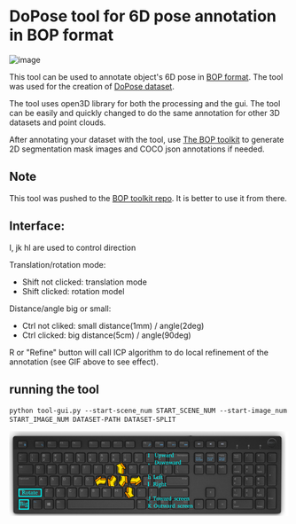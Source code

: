 # DoPose tool for 6D pose annotation in BOP format

![image](./images/anno.gif)

This tool can be used to annotate object's 6D pose in [BOP format](https://github.com/thodan/bop_toolkit/blob/master/docs/bop_datasets_format.md).
The tool was used for the creation of [DoPose dataset](https://zenodo.org/record/6103779).

The tool uses open3D library for both the processing and the gui. The tool can be easily and quickly changed to do the same annotation for other 3D datasets and point clouds.

After annotating your dataset with the tool, use [The BOP toolkit](https://github.com/thodan/bop_toolkit) to generate 2D segmentation mask images and COCO json annotations if needed.


## Note

This tool was pushed to the [BOP toolkit repo](https://github.com/thodan/bop_toolkit). It is better to use it from there.

## Interface:
I, jk hl  are used to control direction

Translation/rotation mode:
- Shift not clicked: translation mode
- Shift clicked: rotation model

Distance/angle big or small:
- Ctrl not cliked: small distance(1mm) / angle(2deg)
- Ctrl clicked: big distance(5cm) / angle(90deg)

R or "Refine" button will call ICP algorithm to do local refinement of the annotation (see GIF above to see effect).

## running the tool
```
python tool-gui.py --start-scene_num START_SCENE_NUM --start-image_num START_IMAGE_NUM DATASET-PATH DATASET-SPLIT
```


![interface](./images/keyboard.png)

